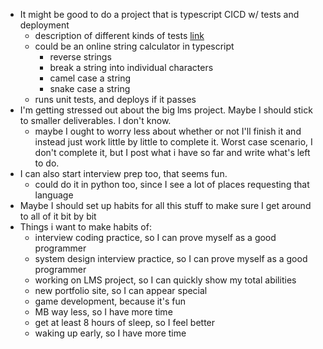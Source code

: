 - It might be good to do a project that is typescript CICD w/ tests and deployment
	- description of different kinds of tests [link](https://stackoverflow.com/a/859592)
	- could be an online string calculator in typescript
		- reverse strings
		- break a string into individual characters
		- camel case a string
		- snake case a string
	- runs unit tests, and deploys if it passes
- I'm getting stressed out about the big lms project. Maybe I should stick to smaller deliverables. I don't know.
	- maybe I ought to worry less about whether or not I'll finish it and instead just work little by little to complete it. Worst case scenario, I don't complete it, but I post what i have so far and write what's left to do.
- I can also start interview prep too, that seems fun.
	- could do it in python too, since I see a lot of places requesting that language
- Maybe I should set up habits for all this stuff to make sure I get around to all of it bit by bit
- Things i want to make habits of:
	- interview coding practice, so I can prove myself as a good programmer
	- system design interview practice, so I can prove myself as a good programmer
	- working on LMS project, so I can quickly show my total abilities
	- new portfolio site, so I can appear special
	- game development, because it's fun
	- MB way less, so I have more time
	- get at least 8 hours of sleep, so I feel better
	- waking up early, so I have more time